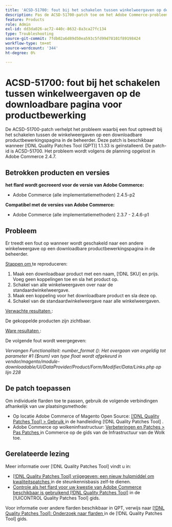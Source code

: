 ```yaml
---
title: 'ACSD-51700: fout bij het schakelen tussen winkelweergaven op de downloadbare pagina voor productbewerking'
description: Pas de ACSD-51700-patch toe om het Adobe Commerce-probleem op te lossen, waarbij een fout optreedt bij het schakelen tussen de winkelweergaven op een downloadbare productbewerkingspagina in de beheerder.
feature: Products
role: Admin
exl-id: dd3da026-ac72-440c-8632-8a3ca27fc134
type: Troubleshooting
source-git-commit: 7fdb02a6d89d50ea593c5fd99d78101f89198424
workflow-type: tm+mt
source-wordcount: '344'
ht-degree: 0%

---
```


# ACSD-51700: fout bij het schakelen tussen winkelweergaven op de downloadbare pagina voor productbewerking

De ACSD-51700-patch verhelpt het probleem waarbij een fout optreedt bij het schakelen tussen de winkelweergaven op een downloadbare productbewerkingspagina in de beheerder. Deze patch is beschikbaar wanneer [!DNL Quality Patches Tool (QPT)] 1.1.33 is geïnstalleerd. De patch-id is ACSD-51700. Het probleem wordt volgens de planning opgelost in Adobe Commerce 2.4.7.

## Betrokken producten en versies

**het flard wordt gecreeerd voor de versie van Adobe Commerce:**

* Adobe Commerce (alle implementatiemethoden) 2.4.5-p2

**Compatibel met de versies van Adobe Commerce:**

* Adobe Commerce (alle implementatiemethoden) 2.3.7 - 2.4.6-p1

## Probleem

Er treedt een fout op wanneer wordt geschakeld naar een andere winkelweergave op een downloadbare productbewerkingspagina in de beheerder.

<u> Stappen om </u> te reproduceren:

1. Maak een downloadbaar product met een naam, [!DNL SKU] en prijs. Voeg geen koppelingen toe en sla het product op.
1. Schakel van alle winkelweergaven over naar de standaardwinkelweergave.
1. Maak een koppeling voor het downloadbare product en sla deze op.
1. Schakel van de standaardwinkelweergave naar alle winkelweergaven.

<u> Verwachte resultaten </u>:

De gekoppelde producten zijn zichtbaar.

<u> Ware resultaten </u>:

De volgende fout wordt weergegeven:

*Vervangen Functionaliteit: number_format (): Het overgaan van ongeldig tot parameter #1 ($num) van type float wordt afgekeurd in vendor/magento/module-downloadable/Ui/DataProvider/Product/Form/Modifier/Data/Links.php op lijn 228*

## De patch toepassen

Om individuele flarden toe te passen, gebruik de volgende verbindingen afhankelijk van uw plaatsingsmethode:

* Op locatie Adobe Commerce of Magento Open Source: [[!DNL Quality Patches Tool] > Gebruik ](/help/tools/quality-patches-tool/usage.md) in de handleiding [!DNL Quality Patches Tool] .
* Adobe Commerce op wolkeninfrastructuur: [ Verbeteringen en Patches > Pas Patches ](https://experienceleague.adobe.com/docs/commerce-cloud-service/user-guide/develop/upgrade/apply-patches.html?lang=nl-NL) in Commerce op de gids van de Infrastructuur van de Wolk toe.

## Gerelateerde lezing

Meer informatie over [!DNL Quality Patches Tool] vindt u in:

* [[!DNL Quality Patches Tool]  vrijgegeven: een nieuw hulpmiddel om kwaliteitspatches ](https://experienceleague.adobe.com/nl/docs/commerce-operations/tools/quality-patches-tool/quality-patches-tool-to-self-serve-quality-patches) in de steunkennisbasis zelf-te dienen.
* [ Controle als het flard voor uw kwestie van Adobe Commerce beschikbaar is gebruikend  [!DNL Quality Patches Tool]](/help/tools/quality-patches-tool/patches-available-in-qpt/check-patch-for-magento-issue-with-magento-quality-patches.md) in de [!UICONTROL Quality Patches Tool] gids.


Voor informatie over andere flarden beschikbaar in QPT, verwijs naar [[!DNL Quality Patches Tool]: Onderzoek naar flarden ](https://experienceleague.adobe.com/tools/commerce-quality-patches/index.html?lang=nl-NL) in de [!DNL Quality Patches Tool] gids.
